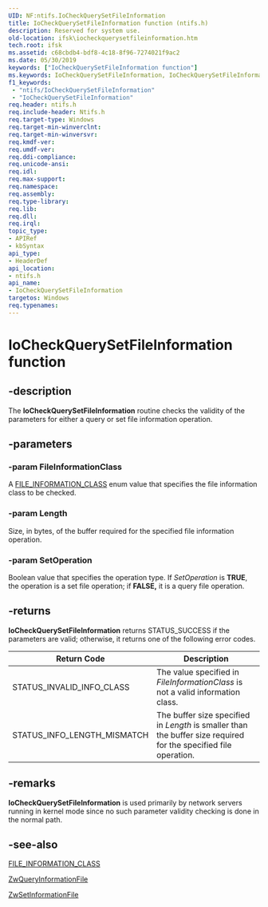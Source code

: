 ```yaml
---
UID: NF:ntifs.IoCheckQuerySetFileInformation
title: IoCheckQuerySetFileInformation function (ntifs.h)
description: Reserved for system use.
old-location: ifsk\iocheckquerysetfileinformation.htm
tech.root: ifsk
ms.assetid: c68cbdb4-bdf8-4c18-8f96-7274021f9ac2
ms.date: 05/30/2019
keywords: ["IoCheckQuerySetFileInformation function"]
ms.keywords: IoCheckQuerySetFileInformation, IoCheckQuerySetFileInformation function [Installable File System Drivers], ifsk.iocheckquerysetfileinformation, ioref_22478455-1bd1-46cb-8ac2-05e4857c9524.xml, ntifs/IoCheckQuerySetFileInformation
f1_keywords:
 - "ntifs/IoCheckQuerySetFileInformation"
 - "IoCheckQuerySetFileInformation"
req.header: ntifs.h
req.include-header: Ntifs.h
req.target-type: Windows
req.target-min-winverclnt: 
req.target-min-winversvr: 
req.kmdf-ver: 
req.umdf-ver: 
req.ddi-compliance: 
req.unicode-ansi: 
req.idl: 
req.max-support: 
req.namespace: 
req.assembly: 
req.type-library: 
req.lib: 
req.dll: 
req.irql: 
topic_type:
- APIRef
- kbSyntax
api_type:
- HeaderDef
api_location:
- ntifs.h
api_name:
- IoCheckQuerySetFileInformation
targetos: Windows
req.typenames: 
---
```


# IoCheckQuerySetFileInformation function

## -description

The **IoCheckQuerySetFileInformation** routine checks the validity of the parameters for either a query or set file information operation.

## -parameters

### -param FileInformationClass

A [FILE_INFORMATION_CLASS](https://docs.microsoft.com/windows-hardware/drivers/ddi/wdm/ne-wdm-_file_information_class) enum value that specifies the file information class to be checked.

### -param Length

Size, in bytes, of the buffer required for the specified file information operation.

### -param SetOperation

Boolean value that specifies the operation type. If *SetOperation* is **TRUE**, the operation is a set file operation; if **FALSE,** it is a query file operation.

## -returns

**IoCheckQuerySetFileInformation** returns STATUS_SUCCESS if the parameters are valid; otherwise, it returns one of the following error codes.

| Return Code | Description |
| ----------- | ----------- |
| STATUS_INVALID_INFO_CLASS | The value specified in *FileInformationClass* is not a valid information class. |
| STATUS_INFO_LENGTH_MISMATCH | The buffer size specified in *Length* is smaller than the buffer size required for the specified file operation. |

## -remarks

 **IoCheckQuerySetFileInformation** is used primarily by network servers running in kernel mode since no such parameter validity checking is done in the normal path.

## -see-also

[FILE_INFORMATION_CLASS](https://docs.microsoft.com/windows-hardware/drivers/ddi/wdm/ne-wdm-_file_information_class)

[ZwQueryInformationFile](nf-ntifs-ntqueryinformationfile.md)

[ZwSetInformationFile](nf-ntifs-ntsetinformationfile.md)
